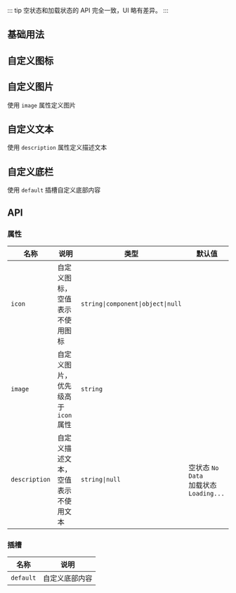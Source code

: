<!-- 空状态/加载状态 -->

::: tip
空状态和加载状态的 API 完全一致，UI 略有差异。
:::

## 基础用法

<preview path="@docs/component/empty/demos/basic.vue"></preview>

## 自定义图标

<!--@include: @/component/@parts/props-icon.md-->

<preview path="@docs/component/empty/demos/icon.vue"></preview>

## 自定义图片

使用 `image` 属性定义图片

<preview path="@docs/component/empty/demos/image.vue"></preview>

## 自定义文本

使用 `description` 属性定义描述文本

<preview path="@docs/component/empty/demos/desc.vue"></preview>

## 自定义底栏

使用 `default` 插槽自定义底部内容

<preview path="@docs/component/empty/demos/bottom.vue"></preview>

## API

### 属性

| 名称          | 说明                               | 类型                              | 默认值                                      |
| ------------- | ---------------------------------- | --------------------------------- | ------------------------------------------- |
| `icon`        | 自定义图标，空值表示不使用图标     | `string\|component\|object\|null` |                                             |
| `image`       | 自定义图片，优先级高于 `icon` 属性 | `string`                          |                                             |
| `description` | 自定义描述文本，空值表示不使用文本 | `string\|null`                    | 空状态 `No Data` <br> 加载状态 `Loading...` |

### 插槽

| 名称      | 说明           |
| --------- | -------------- |
| `default` | 自定义底部内容 |
